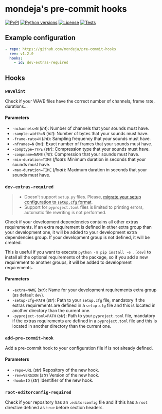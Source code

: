 # mondeja's pre-commit hooks

[![PyPI][pypi-version-badge-link]][pypi-link]
[![Python versions][pypi-pyversions-badge-link]][pypi-link]
[![License][license-image]][license-link]
[![Tests][tests-image]][tests-link]

## Example configuration

```yaml
- repo: https://github.com/mondeja/pre-commit-hooks
  rev: v1.2.0
  hooks:
    - id: dev-extras-required
```

## Hooks

### **`wavelint`**

Check if your WAVE files have the correct number of channels, frame rate,
durations...

#### Parameters

- `-nchannels=N` (*int*): Number of channels that your sounds must have.
- `-sample-width=N` (*int*): Number of bytes that your sounds must have.
- `-frame-rate=N` (*int*): Sampling frequency that your sounds must have.
- `-nframes=N` (*int*): Exact number of frames that your sounds must have.
- `-comptype=TYPE` (*str*): Compression type that your sounds must have.
- `-compname=NAME` (*int*): Compression that your sounds must have.
- `-min-duration=TIME` (*float*): Minimum duration in seconds that your
 sounds must have.
- `-max-duration=TIME` (*float*): Maximum duration in seconds that your
 sounds must have.
 
### **`dev-extras-required`**

> - Doesn't support `setup.py` files. Please, [migrate your setup configuration
 to `setup.cfg` format][setup-py-upgrade-link].
> - Support for `pyproject.toml` files is limited to printing errors, automatic
 file rewriting is not performed.

Check if your development dependencies contains all other extras requirements.
If an extra requirement is defined in other extra group than your development
one, it will be added to your development extra dependencies group. If your
development group is not defined, it will be created.

This is useful if you want to execute `python -m pip install -e .[dev]` to
install all the optional requirements of the package, so if you add a new
requirement to another groups, it will be added to development requirements.

#### Parameters

- `-extra=NAME` (*str*): Name for your development requirements extra group
 (as default `dev`).
- `-setup-cfg=PATH` (*str*): Path to your `setup.cfg` file, mandatory if
 the extras requirements are defined in a `setup.cfg` file and this is located
 in another directory than the current one.
- `-pyproject-toml=PATH` (*str*): Path to your `pyproject.toml` file,
 mandatory if the extras requirements are defined in a `pyproject.toml` file
 and this is located in another directory than the current one.

### **`add-pre-commit-hook`**

Add a pre-commit hook to your configuration file if is not already defined.

#### Parameters

- `-repo=URL` (*str*) Repository of the new hook.
- `-rev=VERSION` (*str*) Version of the new hook.
- `-hook=ID` (*str*) Identifier of the new hook.

### **`root-editorconfig-required`**

Check if your repository has an `.editorconfig` file and if this has a `root`
directive defined as `true` before section headers.

[pypi-link]: https://pypi.org/project/mondeja_pre_commit_hooks
[pypi-version-badge-link]: https://img.shields.io/pypi/v/mondeja_pre_commit_hooks
[pypi-pyversions-badge-link]: https://img.shields.io/pypi/pyversions/mondeja_pre_commit_hooks
[license-image]: https://img.shields.io/pypi/l/mondeja_pre_commit_hooks?color=light-green
[license-link]: https://github.com/mondeja/pre-commit-po-hooks/blob/master/LICENSE
[tests-image]: https://img.shields.io/github/workflow/status/mondeja/pre-commit-hooks/CI?logo=github&label=tests
[tests-link]: https://github.com/mondeja/pre-commit-hooks/actions?query=workflow%CI

[setup-py-upgrade-link]: https://github.com/asottile/setup-py-upgrade
